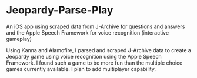 # Jeopardy-Parse-Play
An iOS app using scraped data from J-Archive for questions and answers and the Apple Speech Framework for voice recognition (interactive gameplay)

Using Kanna and Alamofire, I parsed and scraped J-Archive data to create a Jeopardy game using voice recognition using the Apple Speech Framework. I found such a game to be more fun than the multiple choice games currently available. I plan to add multiplayer capability.
